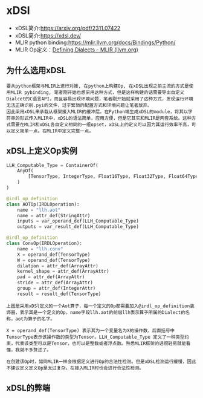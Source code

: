 # xDSl

* xDSL简介:https://arxiv.org/pdf/2311.07422
* xDSL简介:https://xdsl.dev/
* MLIR python binding:https://mlir.llvm.org/docs/Bindings/Python/
* MLIR Op定义：[Defining Dialects - MLIR (llvm.org)](https://mlir.llvm.org/docs/DefiningDialects/)

## 为什么选用xDSL

    要从python框架与MLIR上进行对接, 在python上构建Op, 在xDSL出现之前主流的方式是使用MLIR pybinding, 笔者刚开始也想采用这种方式，但是这样构建的话需要导出自定义Dialcet的C语言API，而且容易出现环境问题，笔者刚开始就采用了这种方式，发现运行环境无法正确识别.pyi的文件，过于繁琐的配置方式和环境问题让笔者放弃。
    因此采用xDSL来承载从框架接入MLIR的缓冲层。在Python端生成xDSL的module，将其以字符串的形式传入MLIR中，xDSL的语法简单，应用方便，但是它其实和MLIR是两套系统。这种方式需要在MLIR和xDSL各自定义相同的一组opset，xDSL上的定义可以因为其运行效率不高，可以定义简单一点。在MLIR中定义完整一点。

## xDSL上定义Op实例

```python
LLH_Computable_Type = ContainerOf(
    AnyOf(
        [TensorType, IntegerType, Float16Type, Float32Type, Float64Type, BFloat16Type]
    )
)

@irdl_op_definition
class AOTOp(IRDLOperation):
    name = "llh.aot"
    name = attr_def(StringAttr)
    inputs = var_operand_def(LLH_Computable_Type)
    outputs = var_result_def(LLH_Computable_Type)

@irdl_op_definition
class ConvOp(IRDLOperation):
    name = "llh.conv"
    X = operand_def(TensorType)
    W = operand_def(TensorType)
    dilation = attr_def(ArrayAttr)
    kernel_shape = attr_def(ArrayAttr)
    pad = attr_def(ArrayAttr)
    stride = attr_def(ArrayAttr)
    group = attr_def(IntegerAttr)
    result = result_def(TensorType)
```

    上图是采用xDSl定义的一个Aot算子，每一个定义的Op都需要加入@irdl_op_definition装饰器，表示其是一个定义的Op，name字段llh.aot的前缀llh表示算子所属的Dialect的名称，aot为算子的名字。

    X = operand_def(TensorType) 表示其为一个变量名为X的操作数，后面括号中TensorType表示该操作数的类型为Tensor。LLH_Computable_Type 定义了一种类型约束，代表该类型可以是Tensor，也可以是整数或者浮点数。熟悉MLIR框架的话很轻易就能看懂，我就不多赘述了。

    在创建该Op时，如同MLIR一样会根据定义进行Op的合法性检测。但是xDSL检测运行缓慢，因此不建议定义定义Op是太过复杂。在接入MLIR时也会进行合法性检测。

## xDSL的弊端
